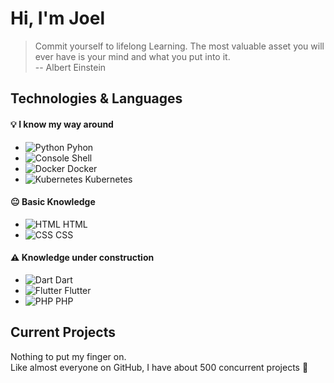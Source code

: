 # Hi, I'm Joel
> Commit yourself to lifelong Learning. The most valuable asset you will ever have is your mind and what you put into it.  
> -- Albert Einstein

## Technologies & Languages
#### :bulb: I know my way around
- ![Python](https://img.icons8.com/color/30/000000/python--v1.png) Pyhon  
- ![Console](https://img.icons8.com/color/30/console.png) Shell
- ![Docker](https://img.icons8.com/color/30/docker.png) Docker
- ![Kubernetes](https://img.icons8.com/color/30/kubernetes.png) Kubernetes 

#### :neutral_face: Basic Knowledge
- ![HTML](https://img.icons8.com/color/30/html-5.png) HTML  
- ![CSS](https://img.icons8.com/color/30/css3.png) CSS 

#### :warning: Knowledge under construction 
- ![Dart](https://img.icons8.com/color/30/dart.png) Dart  
- ![Flutter](https://img.icons8.com/color/30/flutter.png) Flutter
- ![PHP](https://img.icons8.com/color/30/php.png) PHP  
## Current Projects
Nothing to put my finger on.  
Like almost everyone on GitHub, I have about 500 concurrent projects :slightly_smiling_face: 


<!--
**JoelJoos/JoelJoos** is a ✨ _special_ ✨ repository because its `README.md` (this file) appears on your GitHub profile.

Here are some ideas to get you started:

- 🔭 I’m currently working on ...
- 🌱 I’m currently learning ...
- 👯 I’m looking to collaborate on ...
- 🤔 I’m looking for help with ...
- 💬 Ask me about ...
- 📫 How to reach me: ...
- 😄 Pronouns: ...
- ⚡ Fun fact: ...
-->
